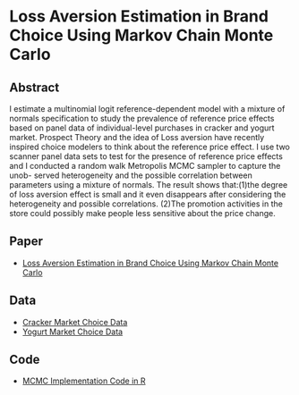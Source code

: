 # Loss Aversion Estimation in Brand Choice Using Markov Chain Monte Carlo

## Abstract

I estimate a multinomial logit reference-dependent model with a mixture of normals specification to study the prevalence of reference price effects based on panel data of individual-level purchases in cracker and yogurt market. Prospect Theory and the idea of Loss aversion have recently inspired choice modelers to think about the reference price effect. I use two scanner panel data sets to test for the presence of reference price effects and I conducted a random walk Metropolis MCMC sampler to capture the unob- served heterogeneity and the possible correlation between parameters using a mixture of normals. The result shows that:(1)the degree of loss aversion effect is small and it even disappears after considering the heterogeneity and possible correlations. (2)The promotion activities in the store could possibly make people less sensitive about the price change.

## Paper

- [Loss Aversion Estimation in Brand Choice Using Markov Chain Monte Carlo](https://github.com/hihowme/persp-research-econ_Spr20/blob/master/Finalpaper/finalpaper/Finalpaper_haihao.pdf)

## Data

- [Cracker Market Choice Data](https://github.com/hihowme/persp-research-econ_Spr20/blob/master/Finalpaper/data/crack_market.csv)
- [Yogurt Market Choice Data](https://github.com/hihowme/persp-research-econ_Spr20/blob/master/Finalpaper/data/yogurt100.csv)

## Code

- [MCMC Implementation Code in R](https://github.com/hihowme/persp-research-econ_Spr20/blob/master/Finalpaper/R_code/MCMC_R.md)

